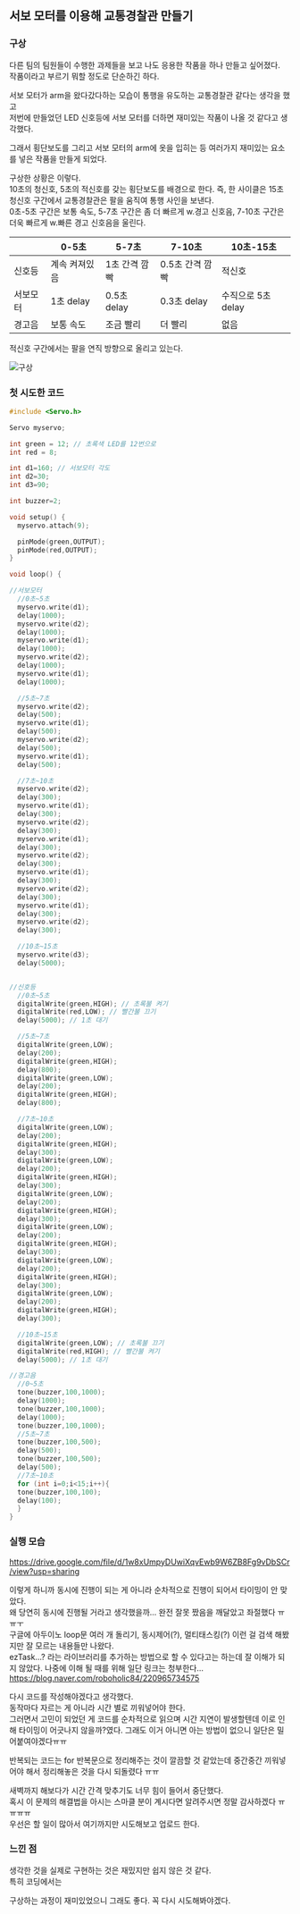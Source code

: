 ## **서보 모터를 이용해 교통경찰관 만들기**

### **구상**
다른 팀의 팀원들이 수행한 과제들을 보고 나도 응용한 작품을 하나 만들고 싶어졌다.   
작품이라고 부르기 뭐할 정도로 단순하긴 하다.    

서보 모터가 arm을 왔다갔다하는 모습이 통행을 유도하는 교통경찰관 같다는 생각을 했고     
저번에 만들었던 LED 신호등에 서보 모터를 더하면 재미있는 작품이 나올 것 같다고 생각했다.  

그래서 횡단보도를 그리고 서보 모터의 arm에 옷을 입히는 등 여러가지 재미있는 요소를 넣은 작품을 만들게 되었다.  

구상한 상황은 이렇다.  
10초의 청신호, 5초의 적신호를 갖는 횡단보도를 배경으로 한다. 즉, 한 사이클은 15초  
청신호 구간에서 교통경찰관은 팔을 움직여 통행 사인을 보낸다.  
0초-5초 구간은 보통 속도, 5-7초 구간은 좀 더 빠르게 w.경고 신호음, 7-10초 구간은 더욱 빠르게 w.빠른 경고 신호음을 울린다.  

| |0-5초|5-7초|7-10초|10초-15초|
|---|----|---|----|----|
|신호등|계속 켜져있음|1초 간격 깜빡|0.5초 간격 깜빡|적신호|
|서보모터|1초 delay|0.5초 delay|0.3초 delay|수직으로 5초 delay|
|경고음|보통 속도|조금 빨리|더 빨리|없음|

적신호 구간에서는 팔을 연직 방향으로 올리고 있는다.  

![구상](https://user-images.githubusercontent.com/78032658/118408946-f4172400-b6c2-11eb-99ae-a1032433b6eb.png)

### **첫 시도한 코드**
```c
#include <Servo.h>

Servo myservo;

int green = 12; // 초록색 LED를 12번으로
int red = 8; 

int d1=160; // 서보모터 각도
int d2=30;
int d3=90;

int buzzer=2;

void setup() {
  myservo.attach(9);

  pinMode(green,OUTPUT);
  pinMode(red,OUTPUT);
}

void loop() {

//서보모터
  //0초~5초
  myservo.write(d1);
  delay(1000);
  myservo.write(d2);
  delay(1000);
  myservo.write(d1);
  delay(1000);
  myservo.write(d2);
  delay(1000);
  myservo.write(d1);
  delay(1000);

  //5초~7초
  myservo.write(d2);
  delay(500);
  myservo.write(d1);
  delay(500);
  myservo.write(d2);
  delay(500);
  myservo.write(d1);
  delay(500);

  //7초~10초
  myservo.write(d2);
  delay(300);
  myservo.write(d1);
  delay(300);
  myservo.write(d2);
  delay(300);
  myservo.write(d1);
  delay(300);
  myservo.write(d2);
  delay(300);
  myservo.write(d1);
  delay(300);
  myservo.write(d2);
  delay(300);
  myservo.write(d1);
  delay(300);
  myservo.write(d2);
  delay(300);

  //10초~15초
  myservo.write(d3);
  delay(5000); 


//신호등
  //0초~5초
  digitalWrite(green,HIGH); // 초록불 켜기
  digitalWrite(red,LOW); // 빨간불 끄기
  delay(5000); // 1초 대기

  //5초~7초
  digitalWrite(green,LOW); 
  delay(200);
  digitalWrite(green,HIGH);
  delay(800);
  digitalWrite(green,LOW); 
  delay(200);
  digitalWrite(green,HIGH);
  delay(800);

  //7초~10초
  digitalWrite(green,LOW); 
  delay(200);
  digitalWrite(green,HIGH);
  delay(300);
  digitalWrite(green,LOW); 
  delay(200);
  digitalWrite(green,HIGH);
  delay(300);
  digitalWrite(green,LOW); 
  delay(200);
  digitalWrite(green,HIGH);
  delay(300);
  digitalWrite(green,LOW); 
  delay(200);
  digitalWrite(green,HIGH);
  delay(300);
  digitalWrite(green,LOW); 
  delay(200);
  digitalWrite(green,HIGH);
  delay(300);
  digitalWrite(green,LOW); 
  delay(200);
  digitalWrite(green,HIGH);
  delay(300);

  //10초~15초
  digitalWrite(green,LOW); // 초록불 끄기
  digitalWrite(red,HIGH); // 빨간불 켜기
  delay(5000); // 1초 대기

//경고음
  //0~5초
  tone(buzzer,100,1000);
  delay(1000);
  tone(buzzer,100,1000);
  delay(1000);
  tone(buzzer,100,1000);
  //5초~7초
  tone(buzzer,100,500);
  delay(500);
  tone(buzzer,100,500);
  delay(500);
  //7초~10초  
  for (int i=0;i<15;i++){
  tone(buzzer,100,100);
  delay(100);
  } 
}
```
### **실행 모습**

https://drive.google.com/file/d/1w8xUmpyDUwiXqvEwb9W6ZB8Fg9vDbSCr/view?usp=sharing

이렇게 하니까 동시에 진행이 되는 게 아니라 순차적으로 진행이 되어서 타이밍이 안 맞았다.    
왜 당연히 동시에 진행될 거라고 생각했을까... 완전 잘못 짰음을 깨달았고 좌절했다 ㅠㅠㅜ   
구글에 아두이노 loop문 여러 개 돌리기, 동시제어(?), 멀티태스킹(?) 이런 걸 검색 해봤지만 잘 모르는 내용들만 나왔다.   
ezTask...? 라는 라이브러리를 추가하는 방법으로 할 수 있다고는 하는데 잘 이해가 되지 않았다. 나중에 이해 될 때를 위해 일단 링크는 청부한다...   
https://blog.naver.com/roboholic84/220965734575

다시 코드를 작성해야겠다고 생각했다.    
동작마다 자르는 게 아니라 시간 별로 끼워넣어야 한다.    
그러면서 고민이 되었던 게 코드를 순차적으로 읽으며 시간 지연이 발생할텐데 이로 인해 타이밍이 어긋나지 않을까?였다. 그래도 이거 아니면 아는 방법이 없으니 일단은 밀어붙여야겠다ㅠㅠ   

반복되는 코드는 for 반복문으로 정리해주는 것이 깔끔할 것 같았는데 중간중간 끼워넣어야 해서 정리해놓은 것을 다시 되돌렸다 ㅠㅠ

새벽까지 해보다가 시간 간격 맞추기도 너무 힘이 들어서 중단했다.    
혹시 이 문제의 해결법을 아시는 스마클 분이 계시다면 알려주시면 정말 감사하겠다 ㅠㅠㅠㅠ    
우선은 할 일이 많아서 여기까지만 시도해보고 업로드 한다.

### **느낀 점**
생각한 것을 실제로 구현하는 것은 재밌지만 쉽지 않은 것 같다.   
특히 코딩에서는

구상하는 과정이 재미있었으니 그래도 좋다. 꼭 다시 시도해봐야겠다.
